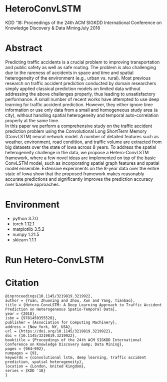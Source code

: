 # HeteroConvLSTM
KDD '18: Proceedings of the 24th ACM SIGKDD International Conference on Knowledge Discovery & Data MiningJuly 2018

# Abstract
Predicting traffic accidents is a crucial problem to improving transportation and public safety as well as safe routing. The problem is also challenging due to the rareness of accidents in space and time and spatial heterogeneity of the environment (e.g., urban vs. rural). Most previous research on traffic accident prediction conducted by domain researchers simply applied classical prediction models on limited data without addressing the above challenges properly, thus leading to unsatisfactory performance. A small number of recent works have attempted to use deep learning for traffic accident prediction. However, they either ignore time information or use only data from a small and homogeneous study area (a city), without handling spatial heterogeneity and temporal auto-correlation properly at the same time. \
In this paper we perform a comprehensive study on the traffic accident prediction problem using the Convolutional Long ShortTerm Memory (ConvLSTM) neural network model. A number of detailed features such as weather, environment, road condition, and traffic volume are extracted from big datasets over the state of Iowa across 8 years. To address the spatial heterogeneity challenge in the data, we propose a Hetero-ConvLSTM framework, where a few novel ideas are implemented on top of the basic ConvLSTM model, such as incorporating spatial graph features and spatial model ensemble. Extensive experiments on the 8-year data over the entire state of Iowa show that the proposed framework makes reasonably accurate predictions and significantly improves the prediction accuracy over baseline approaches.


# Environment
- python 3.7.0
- torch 1.12.1
- matplotlib 3.5.2
- numpy 1.21.5
- sklearn 1.1.1

# Run Hetero-ConvLSTM

# Citation
```
@inproceedings{10.1145/3219819.3219922,
author = {Yuan, Zhuoning and Zhou, Xun and Yang, Tianbao},
title = {Hetero-ConvLSTM: A Deep Learning Approach to Traffic Accident Prediction on Heterogeneous Spatio-Temporal Data},
year = {2018},
isbn = {9781450355520},
publisher = {Association for Computing Machinery},
address = {New York, NY, USA},
url = {https://doi.org/10.1145/3219819.3219922},
doi = {10.1145/3219819.3219922},
booktitle = {Proceedings of the 24th ACM SIGKDD International Conference on Knowledge Discovery &amp; Data Mining},
pages = {984–992},
numpages = {9},
keywords = {convolutional lstm, deep learning, traffic accident prediction, spatial heterogeneity},
location = {London, United Kingdom},
series = {KDD '18}
}
```

